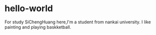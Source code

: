 # hello-world
For study
SiChengHuang here,I'm a student from nankai university.
I like painting and playing baskketball.
